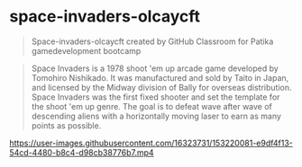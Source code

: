 # space-invaders-olcaycft

>Space-invaders-olcaycft created by GitHub Classroom for Patika gamedevelopment bootcamp

>Space Invaders is a 1978 shoot 'em up arcade game developed by Tomohiro Nishikado. It was manufactured and sold by Taito in Japan, and licensed by the Midway division of Bally for overseas distribution. Space Invaders was the first fixed shooter and set the template for the shoot 'em up genre. The goal is to defeat wave after wave of descending aliens with a horizontally moving laser to earn as many points as possible.


https://user-images.githubusercontent.com/16323731/153220081-e9df4f13-54cd-4480-b8c4-d98cb38776b7.mp4

